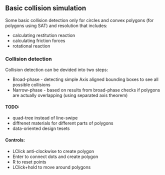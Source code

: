 ## Basic collision simulation
 Some basic collision detection only for circles and convex polygons (for polygons using SAT) and resolution that includes:
 * calculating  restitution reaction
 * calculating friction forces
 * rotational reaction  
### Collision detection
Collision detection can be devided into two steps:
* Broad-phase - detecting simple Axis aligned bounding boxes to see all possible collisions
* Narrow-phase - based on results from broad-phase checks if polygons are actually overlapping (using separated axis theorem)
#### TODO:
* quad-tree instead of line-swipe
* diffrenet materials for different parts of polygons
* data-oriented design tesets
#### Controls:
* LClick anti-clockwise to create polygon
* Enter to connect dots and create polygon
* R to reset points
* LClick+hold to move around polygons
